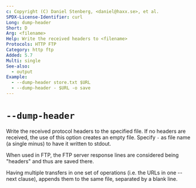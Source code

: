 ```yaml
---
c: Copyright (C) Daniel Stenberg, <daniel@haxx.se>, et al.
SPDX-License-Identifier: curl
Long: dump-header
Short: D
Arg: <filename>
Help: Write the received headers to <filename>
Protocols: HTTP FTP
Category: http ftp
Added: 5.7
Multi: single
See-also:
  - output
Example:
  - --dump-header store.txt $URL
  - --dump-header - $URL -o save
---
```


# `--dump-header`

Write the received protocol headers to the specified file. If no headers are
received, the use of this option creates an empty file. Specify `-` as file
name (a single minus) to have it written to stdout.

When used in FTP, the FTP server response lines are considered being "headers"
and thus are saved there.

Having multiple transfers in one set of operations (i.e. the URLs in one
--next clause), appends them to the same file, separated by a blank line.
